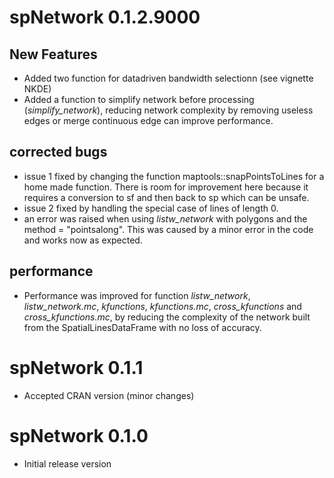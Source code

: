 # spNetwork 0.1.2.9000

## New Features

* Added two function for datadriven bandwidth selectionn (see vignette NKDE)
* Added a function to simplify network before processing (*simplify_network*), reducing network complexity by removing useless edges or merge continuous edge can improve performance.

## corrected bugs

* issue 1 fixed by changing the function maptools::snapPointsToLines for a home made function. There is room for improvement here because it requires a conversion to sf and then back to sp which can be unsafe.
* issue 2 fixed by handling the special case of lines of length 0.
* an error was raised when using *listw_network* with polygons and the method = "pointsalong". This was caused by a minor error in the code and works now as expected.

## performance

* Performance was improved for function *listw_network*, *listw_network.mc*, *kfunctions*, *kfunctions.mc*, *cross_kfunctions* and *cross_kfunctions.mc*, by reducing the complexity of the network built from the SpatialLinesDataFrame with no loss of accuracy.

# spNetwork 0.1.1

* Accepted CRAN version (minor changes)

# spNetwork 0.1.0
  
* Initial release version
